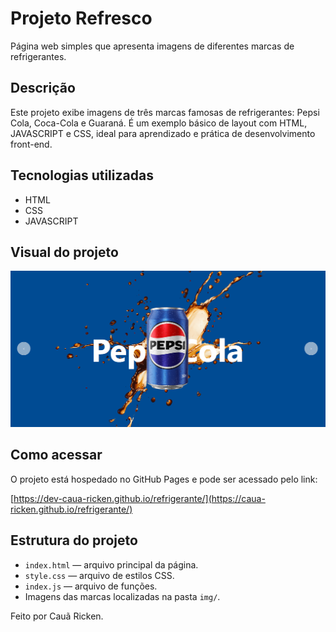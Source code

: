 # Projeto Refresco

Página web simples que apresenta imagens de diferentes marcas de refrigerantes.

## Descrição

Este projeto exibe imagens de três marcas famosas de refrigerantes: Pepsi Cola, Coca-Cola e Guaraná. É um exemplo básico de layout com HTML, JAVASCRIPT e CSS, ideal para aprendizado e prática de desenvolvimento front-end.

## Tecnologias utilizadas

- HTML
- CSS
- JAVASCRIPT

## Visual do projeto

![Pepsi Cola](imagens/imagem-refresco.png)

## Como acessar

O projeto está hospedado no GitHub Pages e pode ser acessado pelo link:

[https://dev-caua-ricken.github.io/refrigerante/](https://caua-ricken.github.io/refrigerante/)

## Estrutura do projeto

- `index.html` — arquivo principal da página.
- `style.css` — arquivo de estilos CSS.
- `index.js` — arquivo de funções.
- Imagens das marcas localizadas na pasta `img/`.

Feito por Cauã Ricken.
